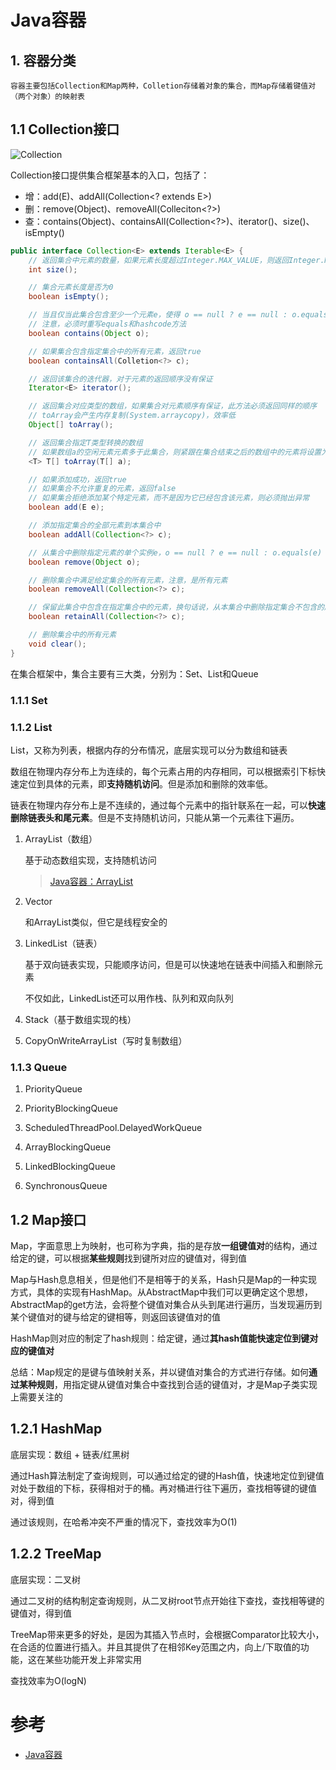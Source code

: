 # Java容器

## **1. 容器分类**

    容器主要包括Collection和Map两种，Colletion存储着对象的集合，而Map存储着键值对（两个对象）的映射表

## **1.1 Collection接口**

![Collection](http://8.135.101.145/upload/2021/05/Collection-cfcec07fec08420685a21e19c3d49338.png)

Collection接口提供集合框架基本的入口，包括了：
- 增：add(E)、addAll(Collection<? extends E>)
- 删：remove(Object)、removeAll(Colleciton<?>)
- 查：contains(Object)、containsAll(Collection<?>)、iterator()、size()、isEmpty()

```java
public interface Collection<E> extends Iterable<E> {
    // 返回集合中元素的数量，如果元素长度超过Integer.MAX_VALUE，则返回Integer.MAX_VALUE
    int size();

    // 集合元素长度是否为0
    boolean isEmpty();

    // 当且仅当此集合包含至少一个元素e，使得 o == null ? e == null : o.equals(e) 返回true
    // 注意，必须时重写equals和hashcode方法
    boolean contains(Object o);

    // 如果集合包含指定集合中的所有元素，返回true
    boolean containsAll(Colletion<?> c);

    // 返回该集合的迭代器，对于元素的返回顺序没有保证
    Iterator<E> iterator();

    // 返回集合对应类型的数组，如果集合对元素顺序有保证，此方法必须返回同样的顺序
    // toArray会产生内存复制(System.arraycopy)，效率低
    Object[] toArray();

    // 返回集合指定T类型转换的数组
    // 如果数组a的空闲元素元素多于此集合，则紧跟在集合结束之后的数组中的元素将设置为null
    <T> T[] toArray(T[] a);

    // 如果添加成功，返回true
    // 如果集合不允许重复的元素，返回false
    // 如果集合拒绝添加某个特定元素，而不是因为它已经包含该元素，则必须抛出异常
    boolean add(E e);

    // 添加指定集合的全部元素到本集合中
    boolean addAll(Collection<?> c);

    // 从集合中删除指定元素的单个实例e，o == null ? e == null : o.equals(e)
    boolean remove(Object o);

    // 删除集合中满足给定集合的所有元素，注意，是所有元素
    boolean removeAll(Collection<?> c);

    // 保留此集合中包含在指定集合中的元素，换句话说，从本集合中删除指定集合不包含的所有元素
    boolean retainAll(Collection<?> c);

    // 删除集合中的所有元素
    void clear();
}
```

在集合框架中，集合主要有三大类，分别为：Set、List和Queue

### **1.1.1 Set**

### **1.1.2 List**

List，又称为列表，根据内存的分布情况，底层实现可以分为数组和链表

数组在物理内存分布上为连续的，每个元素占用的内存相同，可以根据索引下标快速定位到具体的元素，即**支持随机访问**。但是添加和删除的效率低。

链表在物理内存分布上是不连续的，通过每个元素中的指针联系在一起，可以**快速删除链表头和尾元素**。但是不支持随机访问，只能从第一个元素往下遍历。

1. ArrayList（数组）

    基于动态数组实现，支持随机访问

    > [Java容器：ArrayList](http://8.135.101.145/arraylist)

2. Vector

    和ArrayList类似，但它是线程安全的

    > [](http://8.135.101.145/)

3. LinkedList（链表）

    基于双向链表实现，只能顺序访问，但是可以快速地在链表中间插入和删除元素
    
    不仅如此，LinkedList还可以用作栈、队列和双向队列

    > [](http://8.135.101.145/linkedlist)

4. Stack（基于数组实现的栈）

5. CopyOnWriteArrayList（写时复制数组）

### **1.1.3 Queue**

1. PriorityQueue

2. PriorityBlockingQueue

3. ScheduledThreadPool.DelayedWorkQueue

4. ArrayBlockingQueue

5. LinkedBlockingQueue

6. SynchronousQueue

## **1.2 Map接口**

Map，字面意思上为映射，也可称为字典，指的是存放**一组键值对**的结构，通过给定的键，可以根据**某些规则**找到键所对应的键值对，得到值

Map与Hash息息相关，但是他们不是相等于的关系，Hash只是Map的一种实现方式，具体的实现有HashMap。从AbstractMap中我们可以更确定这个思想，AbstractMap的get方法，会将整个键值对集合从头到尾进行遍历，当发现遍历到某个键值对的键与给定的键相等，则返回该键值对的值

HashMap则对应的制定了hash规则：给定键，通过**其hash值能快速定位到键对应的键值对**

总结：Map规定的是键与值映射关系，并以键值对集合的方式进行存储。如何**通过某种规则**，用指定键从键值对集合中查找到合适的键值对，才是Map子类实现上需要关注的

## **1.2.1 HashMap**

底层实现：数组 + 链表/红黑树

通过Hash算法制定了查询规则，可以通过给定的键的Hash值，快速地定位到键值对处于数组的下标，获得相对于的桶。再对桶进行往下遍历，查找相等键的键值对，得到值

通过该规则，在哈希冲突不严重的情况下，查找效率为O(1)

## **1.2.2 TreeMap**

底层实现：二叉树

通过二叉树的结构制定查询规则，从二叉树root节点开始往下查找，查找相等键的键值对，得到值

TreeMap带来更多的好处，是因为其插入节点时，会根据Comparator比较大小，在合适的位置进行插入。并且其提供了在相邻Key范围之内，向上/下取值的功能，这在某些功能开发上非常实用

查找效率为O(logN)

# 参考
- [Java容器](https://www.cyc2018.xyz/Java/Java%20%E5%AE%B9%E5%99%A8.html)